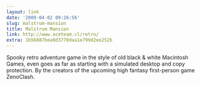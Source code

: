 ```yaml
---
layout: link
date: '2009-04-02 09:26:56'
slug: malstrum-mansion
title: Malstrum Mansion
link: http://www.aceteam.cl/retro/
extra: 1b56887bea0d3770daa1e799d2ee252b
---
```


Spooky retro adventure game in the style of old black & white Macintosh Games, even goes as far as starting with a simulated desktop and copy protection. By the creators of the upcoming high fantasy first-person game ZenoClash.